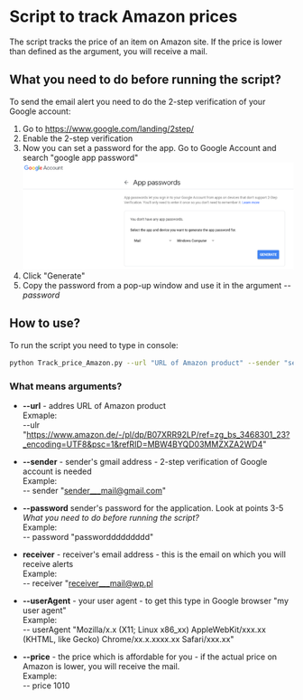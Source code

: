 # Script to track Amazon prices 
The script tracks the price of an item on Amazon site. If the price is lower than defined as the argument, you will receive a mail. 
## What you need to do before running the script?

To send the email alert you need to do the 2-step verification of your Google account: <br />
1. Go to https://www.google.com/landing/2step/
2. Enable the 2-step verification
3. Now you can set a password for the app. Go to Google Account and search "google app password" 
![Screenshot](app_password.png)
4. Click "Generate"
5. Copy the password from a pop-up window and use it in the argument *--password*<br />

## How to use?
To run the script you need to type in console:
```bash
python Track_price_Amazon.py --url "URL of Amazon product" --sender "sender's Gmail address" --password "sender's password" --receiver "receiver's email" --userAgent "your user agent" --price 9999
```
### What means arguments?
- **--url** - addres URL of Amazon product <br />
Exmaple: <br />
--ulr "https://www.amazon.de/-/pl/dp/B07XRR92LP/ref=zg_bs_3468301_23?_encoding=UTF8&psc=1&refRID=MBW4BYQD03MMZXZA2WD4" <br />

- **--sender** - sender's gmail address - 2-step verification of Google account is needed <br />
Example: <br />
-- sender "sender___mail@gmail.com"

- **--password** sender's password for the application. Look at points 3-5 *What you need to do before running the script?* <br />
Example: <br />
-- password "passworddddddddd" <br />

- **receiver**  - receiver's email address - this is the email on which you will receive alerts <br />
Example: <br />
-- receiver "receiver___mail@wp.pl <br />

- **--userAgent** - your user agent - to  get this type in Google browser "my user agent"<br />
Example: <br />
-- userAgent "Mozilla/x.x (X11; Linux x86_xx) AppleWebKit/xxx.xx (KHTML, like Gecko) Chrome/xx.x.xxxx.xx Safari/xxx.xx" <br />

- **--price**  - the price which is affordable for you -  if the actual price on Amazon is lower, you will receive the mail. <br />
Example: <br />
-- price 1010 


